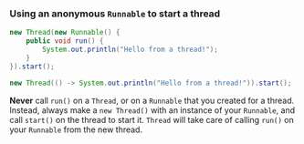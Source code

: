 ### Using an anonymous `Runnable` to start a thread
```java
new Thread(new Runnable() {
    public void run() {
        System.out.println("Hello from a thread!");
    }
}).start();
```
```java
new Thread(() -> System.out.println("Hello from a thread!")).start();
```
**Never** call `run()` on a `Thread`, or on a `Runnable` that you created for a thread. Instead, always make a `new Thread()` with an instance of your `Runnable`, and call `start()` on the thread to start it. `Thread` will take care of calling `run()` on your `Runnable` from the new thread.
